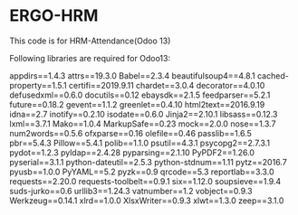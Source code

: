 # ERGO-HRM
This code is for HRM-Attendance(Odoo 13)


Following libraries are required for Odoo13:

appdirs==1.4.3
attrs==19.3.0
Babel==2.3.4
beautifulsoup4==4.8.1
cached-property==1.5.1
certifi==2019.9.11
chardet==3.0.4
decorator==4.0.10
defusedxml==0.6.0
docutils==0.12
ebaysdk==2.1.5
feedparser==5.2.1
future==0.18.2
gevent==1.1.2
greenlet==0.4.10
html2text==2016.9.19
idna==2.7
inotify==0.2.10
isodate==0.6.0
Jinja2==2.10.1
libsass==0.12.3
lxml==3.7.1
Mako==1.0.4
MarkupSafe==0.23
mock==2.0.0
nose==1.3.7
num2words==0.5.6
ofxparse==0.16
olefile==0.46
passlib==1.6.5
pbr==5.4.3
Pillow==5.4.1
polib==1.1.0
psutil==4.3.1
psycopg2==2.7.3.1
pydot==1.2.3
pyldap==2.4.28
pyparsing==2.1.10
PyPDF2==1.26.0
pyserial==3.1.1
python-dateutil==2.5.3
python-stdnum==1.11
pytz==2016.7
pyusb==1.0.0
PyYAML==5.2
pyzk==0.9
qrcode==5.3
reportlab==3.3.0
requests==2.20.0
requests-toolbelt==0.9.1
six==1.12.0
soupsieve==1.9.4
suds-jurko==0.6
urllib3==1.24.3
vatnumber==1.2
vobject==0.9.3
Werkzeug==0.14.1
xlrd==1.0.0
XlsxWriter==0.9.3
xlwt==1.3.0
zeep==3.1.0
